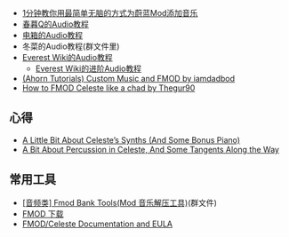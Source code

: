 * [1分钟教你用最简单无脑的方式为蔚蓝Mod添加音乐](https://www.bilibili.com/video/BV1KoV6zCESd/)
* [春暮Q的Audio教程](https://wiki.biligame.com/celeste/%E9%9F%B3%E4%B9%90)
* [电箱的Audio教程](https://www.bilibili.com/video/BV19t4y1M7y4)
* 冬菜的Audio教程(群文件里)
* [Everest Wiki的Audio教程](https://github.com/EverestAPI/Resources/wiki/Adding-Custom-Audio)
    * [Everest Wiki的进阶Audio教程](https://github.com/EverestAPI/Resources/wiki/Advanced-Custom-Audio)
* [(Ahorn Tutorials) Custom Music and FMOD by iamdadbod](https://www.youtube.com/watch?v=FfTsBFaxz_M&list=PLBP5_qAilzbjr7DGxatTQbPfftY3LiVA4&index=16)
* [How to FMOD Celeste like a chad by Thegur90](https://www.youtube.com/watch?v=orPDzqDGlfE)

## 心得

* [A Little Bit About Celeste’s Synths (And Some Bonus Piano)](https://medium.com/@kuraine/a-little-bit-about-celestes-synths-and-some-bonus-piano-461f62605ea1)
* [A Bit About Percussion in Celeste, And Some Tangents Along the Way](https://medium.com/@kuraine/a-bit-about-percussion-in-celeste-and-some-tangents-along-the-way-e8d3f3fb2272)

## 常用工具

* [[音频类] Fmod Bank Tools(Mod 音乐解压工具)]()(群文件)
* [FMOD 下载](https://www.fmod.com/download)
* [FMOD/Celeste Documentation and EULA](https://www.fmod.com/docs/2.03/studio/appendix-a-celeste.html)